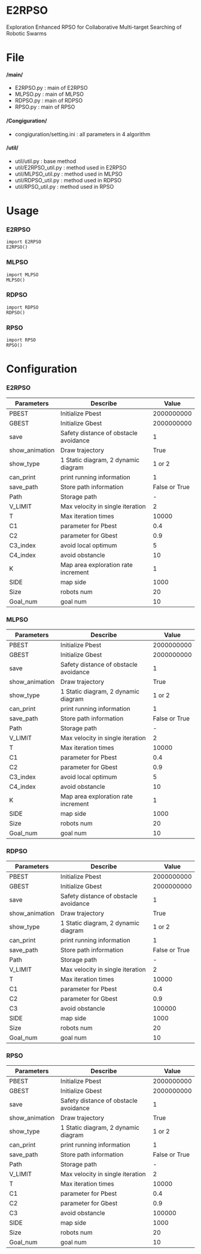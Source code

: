 # E2RPSO
Exploration Enhanced RPSO for Collaborative Multi-target Searching of Robotic Swarms
# File
#### /main/
* E2RPSO.py : main of E2RPSO
* MLPSO.py : main of MLPSO
* RDPSO.py : main of RDPSO
* RPSO.py : main of RPSO
#### /Congiguration/
* congiguration/setting.ini : all parameters in 4 algorithm
#### /util/
* util/util.py : base method
* util/E2RPSO_util.py : method used in E2RPSO
* util/MLPSO_util.py : method used in MLPSO
* util/RDPSO_util.py : method used in RDPSO
* util/RPSO_util.py : method used in RPSO
# Usage
### E2RPSO
```
import E2RPSO
E2RPSO()

```
### MLPSO
```
import MLPSO
MLPSO()

```
### RDPSO
```
import RDPSO
RDPSO()

```
### RPSO
```
import RPSO
RPSO()

```
# Configuration
### E2RPSO
|Parameters|Describe|Value|
|----------|--------|-----|
|PBEST|Initialize Pbest|2000000000|
|GBEST|Initialize Gbest|2000000000|
|save|Safety distance of obstacle avoidance|1|
|show_animation|Draw trajectory|True|
|show_type|1 Static diagram, 2 dynamic diagram|1 or 2|
|can_print|print running information|1|
|save_path|Store path information|False or True|
|Path|Storage path|-|
|V_LIMIT|Max velocity in single iteration|2|
|T|Max iteration times|10000|
|C1|parameter for Pbest|0.4|
|C2|parameter for Gbest|0.9|
|C3_index|avoid local optimum|5|
|C4_index|avoid obstancle|10|
|K|Map area exploration rate increment|1|
|SIDE|map side|1000|
|Size|robots num|20|
|Goal_num|goal num|10|

### MLPSO
|Parameters|Describe|Value|
|----------|--------|-----|
|PBEST|Initialize Pbest|2000000000|
|GBEST|Initialize Gbest|2000000000|
|save|Safety distance of obstacle avoidance|1|
|show_animation|Draw trajectory|True|
|show_type|1 Static diagram, 2 dynamic diagram|1 or 2|
|can_print|print running information|1|
|save_path|Store path information|False or True|
|Path|Storage path|-|
|V_LIMIT|Max velocity in single iteration|2|
|T|Max iteration times|10000|
|C1|parameter for Pbest|0.4|
|C2|parameter for Gbest|0.9|
|C3_index|avoid local optimum|5|
|C4_index|avoid obstancle|10|
|K|Map area exploration rate increment|1|
|SIDE|map side|1000|
|Size|robots num|20|
|Goal_num|goal num|10|

### RDPSO
|Parameters|Describe|Value|
|----------|--------|-----|
|PBEST|Initialize Pbest|2000000000|
|GBEST|Initialize Gbest|2000000000|
|save|Safety distance of obstacle avoidance|1|
|show_animation|Draw trajectory|True|
|show_type|1 Static diagram, 2 dynamic diagram|1 or 2|
|can_print|print running information|1|
|save_path|Store path information|False or True|
|Path|Storage path|-|
|V_LIMIT|Max velocity in single iteration|2|
|T|Max iteration times|10000|
|C1|parameter for Pbest|0.4|
|C2|parameter for Gbest|0.9|
|C3|avoid obstancle|100000|
|SIDE|map side|1000|
|Size|robots num|20|
|Goal_num|goal num|10|

### RPSO
|Parameters|Describe|Value|
|----------|--------|-----|
|PBEST|Initialize Pbest|2000000000|
|GBEST|Initialize Gbest|2000000000|
|save|Safety distance of obstacle avoidance|1|
|show_animation|Draw trajectory|True|
|show_type|1 Static diagram, 2 dynamic diagram|1 or 2|
|can_print|print running information|1|
|save_path|Store path information|False or True|
|Path|Storage path|-|
|V_LIMIT|Max velocity in single iteration|2|
|T|Max iteration times|10000|
|C1|parameter for Pbest|0.4|
|C2|parameter for Gbest|0.9|
|C3|avoid obstancle|100000|
|SIDE|map side|1000|
|Size|robots num|20|
|Goal_num|goal num|10|


